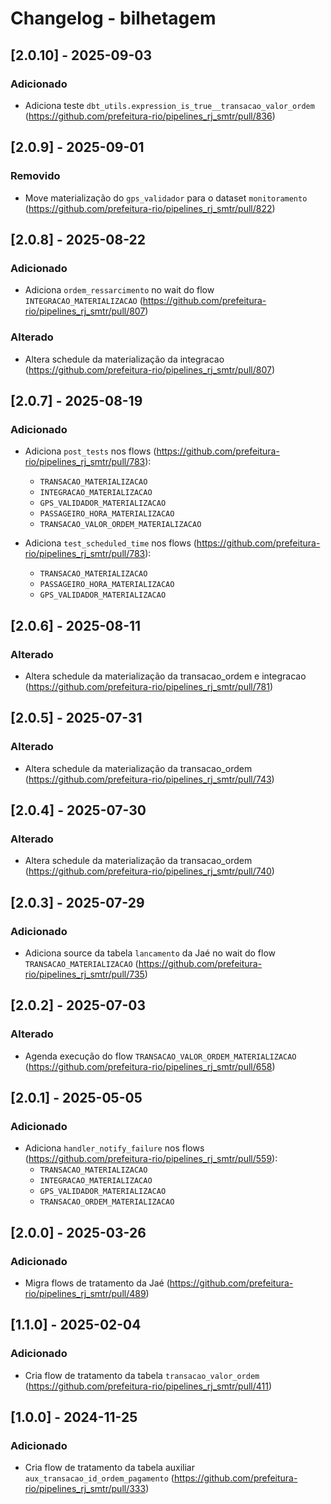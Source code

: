 # Changelog - bilhetagem

## [2.0.10] - 2025-09-03

### Adicionado

- Adiciona teste `dbt_utils.expression_is_true__transacao_valor_ordem` (https://github.com/prefeitura-rio/pipelines_rj_smtr/pull/836)

## [2.0.9] - 2025-09-01

### Removido

- Move materialização do `gps_validador` para o dataset `monitoramento` (https://github.com/prefeitura-rio/pipelines_rj_smtr/pull/822)

## [2.0.8] - 2025-08-22

### Adicionado
- Adiciona `ordem_ressarcimento` no wait do flow `INTEGRACAO_MATERIALIZACAO` (https://github.com/prefeitura-rio/pipelines_rj_smtr/pull/807)

### Alterado
- Altera schedule da materialização da integracao (https://github.com/prefeitura-rio/pipelines_rj_smtr/pull/807)

## [2.0.7] - 2025-08-19

### Adicionado

- Adiciona `post_tests` nos flows (https://github.com/prefeitura-rio/pipelines_rj_smtr/pull/783):
  - `TRANSACAO_MATERIALIZACAO`
  - `INTEGRACAO_MATERIALIZACAO`
  - `GPS_VALIDADOR_MATERIALIZACAO`
  - `PASSAGEIRO_HORA_MATERIALIZACAO`
  - `TRANSACAO_VALOR_ORDEM_MATERIALIZACAO`

- Adiciona `test_scheduled_time` nos flows (https://github.com/prefeitura-rio/pipelines_rj_smtr/pull/783):
  - `TRANSACAO_MATERIALIZACAO`
  - `PASSAGEIRO_HORA_MATERIALIZACAO`
  - `GPS_VALIDADOR_MATERIALIZACAO`

## [2.0.6] - 2025-08-11

### Alterado

- Altera schedule da materialização da transacao_ordem e integracao (https://github.com/prefeitura-rio/pipelines_rj_smtr/pull/781)

## [2.0.5] - 2025-07-31

### Alterado

- Altera schedule da materialização da transacao_ordem (https://github.com/prefeitura-rio/pipelines_rj_smtr/pull/743)

## [2.0.4] - 2025-07-30

### Alterado

- Altera schedule da materialização da transacao_ordem (https://github.com/prefeitura-rio/pipelines_rj_smtr/pull/740)

## [2.0.3] - 2025-07-29

### Adicionado

- Adiciona source da tabela `lancamento` da Jaé no wait do flow `TRANSACAO_MATERIALIZACAO` (https://github.com/prefeitura-rio/pipelines_rj_smtr/pull/735)

## [2.0.2] - 2025-07-03

### Alterado

- Agenda execução do flow `TRANSACAO_VALOR_ORDEM_MATERIALIZACAO` (https://github.com/prefeitura-rio/pipelines_rj_smtr/pull/658)

## [2.0.1] - 2025-05-05

### Adicionado

- Adiciona `handler_notify_failure` nos flows (https://github.com/prefeitura-rio/pipelines_rj_smtr/pull/559):
  - `TRANSACAO_MATERIALIZACAO`
  - `INTEGRACAO_MATERIALIZACAO`
  - `GPS_VALIDADOR_MATERIALIZACAO`
  - `TRANSACAO_ORDEM_MATERIALIZACAO`

## [2.0.0] - 2025-03-26

### Adicionado

- Migra flows de tratamento da Jaé (https://github.com/prefeitura-rio/pipelines_rj_smtr/pull/489)

## [1.1.0] - 2025-02-04

### Adicionado

- Cria flow de tratamento da tabela `transacao_valor_ordem` (https://github.com/prefeitura-rio/pipelines_rj_smtr/pull/411)

## [1.0.0] - 2024-11-25

### Adicionado

- Cria flow de tratamento da tabela auxiliar `aux_transacao_id_ordem_pagamento` (https://github.com/prefeitura-rio/pipelines_rj_smtr/pull/333)